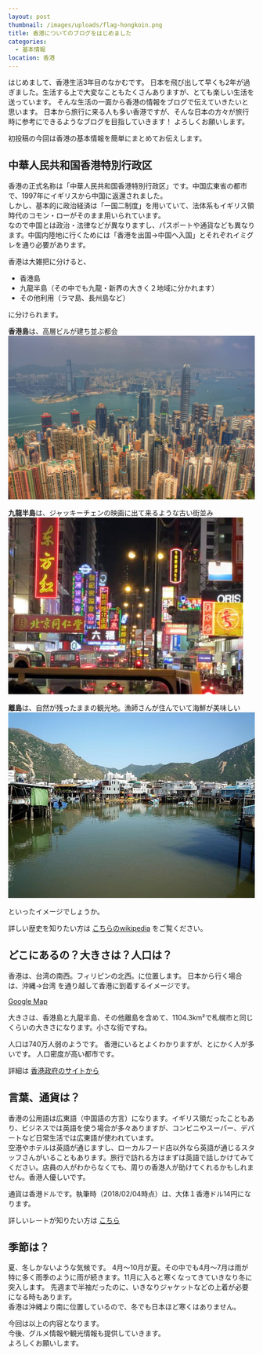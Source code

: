 ```yaml
---
layout: post
thumbnail: /images/uploads/flag-hongkoin.png
title: 香港についてのブログをはじめました
categories:
  - 基本情報
location: 香港
---
```

はじめまして、香港生活3年目のなかむです。
日本を飛び出して早くも2年が過ぎました。生活する上で大変なこともたくさんありますが、とても楽しい生活を送っています。
そんな生活の一面から香港の情報をブログで伝えていきたいと思います。
日本から旅行に来る人も多い香港ですが、そんな日本の方々が旅行時に参考にできるようなブログを目指していきます！
よろしくお願いします。

初投稿の今回は香港の基本情報を簡単にまとめてお伝えします。

## 中華人民共和国香港特別行政区
香港の正式名称は「中華人民共和国香港特別行政区」です。中国広東省の都市で、1997年にイギリスから中国に返還されました。\
しかし、基本的に政治経済は「一国二制度」を用いていて、法体系もイギリス領時代のコモン・ローがそのまま用いられています。\
なので中国とは政治・法律などが異なりますし、パスポートや通貨なども異なります。中国内陸地に行くためには「香港を出国→中国へ入国」とそれぞれイミグレを通り必要があります。

香港は大雑把に分けると、

* 香港島
* 九龍半島（その中でも九龍・新界の大きく２地域に分かれます）
* その他利用（ラマ島、長州島など）

に分けられます。

**香港島**は、高層ビルが建ち並ぶ都会  
![香港島](/images/uploads/bg-hongkong.jpg)

**九龍半島**は、ジャッキーチェンの映画に出て来るような古い街並み
![九龍島](/images/uploads/bg-hongkong-q.jpg)

**離島**は、自然が残ったままの観光地。漁師さんが住んでいて海鮮が美味しい
![香港 離島](/images/uploads/bg-hongkong-r.jpg)


といったイメージでしょうか。


詳しい歴史を知りたい方は [こちらのwikipedia](https://ja.wikipedia.org/wiki/%E9%A6%99%E6%B8%AF%E3%81%AE%E6%AD%B4%E5%8F%B2) をご覧ください。

## どこにあるの？大きさは？人口は？
香港は、台湾の南西。フィリピンの北西。に位置します。
日本から行く場合は、沖縄→台湾 を通り越して香港に到着するイメージです。

[Google Map](https://www.google.com.hk/maps/place/%E9%A6%99%E6%B8%AF/@22.352493,113.8475072,10z/data=!3m1!4b1!4m5!3m4!1s0x3403e2eda332980f:0xf08ab3badbeac97c!8m2!3d22.396428!4d114.109497)

大きさは、香港島と九龍半島、その他離島を含めて、1104.3km²で札幌市と同じくらいの大きさになります。小さな街ですね。

人口は740万人弱のようです。
香港にいるとよくわかりますが、とにかく人が多いです。
人口密度が高い都市です。

詳細は [香港政府のサイトから](https://www.censtatd.gov.hk/hkstat/sub/so20_tc.jsp)



## 言葉、通貨は？
香港の公用語は広東語（中国語の方言）になります。イギリス領だったこともあり、ビジネスでは英語を使う場合が多々ありますが、コンビニやスーパー、デパートなど日常生活では広東語が使われています。  
空港やホテルは英語が通じますし、ローカルフード店以外なら英語が通じるスタッフさんがいることもあります。旅行で訪れる方はまずは英語で話しかけてみてください。店員の人がわからなくても、周りの香港人が助けてくれるかもしれません。香港人優しいです。

通貨は香港ドルです。執筆時（2018/02/04時点）は、大体１香港ドル14円になります。

詳しいレートが知りたい方は [こちら](http://www.xe.com/ja/currencyconverter/convert/?Amount=1&From=HKD&To=JPY)

## 季節は？
夏、冬しかないような気候です。
4月〜10月が夏。その中でも4月〜7月は雨が特に多く雨季のように雨が続きます。11月に入ると寒くなってきていきなり冬に突入します。
先週まで半袖だったのに、いきなりジャケットなどの上着が必要になる時もあります。  
香港は沖縄より南に位置しているので、冬でも日本ほど寒くはありません。

今回は以上の内容となります。  
今後、グルメ情報や観光情報も提供していきます。  
よろしくお願いします。  
